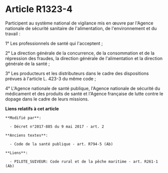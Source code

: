 # Article R1323-4

Participent au système national de vigilance mis en œuvre par l'Agence nationale de sécurité sanitaire de l'alimentation, de
l'environnement et du travail :

1° Les professionnels de santé qui l'acceptent ;

2° La direction générale de la concurrence, de la consommation et de la répression des fraudes, la direction générale de
l'alimentation et la direction générale de la santé ;

3° Les producteurs et les distributeurs dans le cadre des dispositions prévues à l'article L. 423-3 du même code ;

4° L'Agence nationale de santé publique, l'Agence nationale de sécurité du médicament et des produits de santé et l'Agence
française de lutte contre le dopage dans le cadre de leurs missions.

**Liens relatifs à cet article**

	**Modifié par**:

	  - Décret n°2017-885 du 9 mai 2017 - art. 2

	**Anciens textes**:

	  - Code de la santé publique - art. R794-5 (Ab)

	**Liens**:

	  - PILOTE_SUIVEUR: Code rural et de la pêche maritime - art. R261-1 (Ab)
